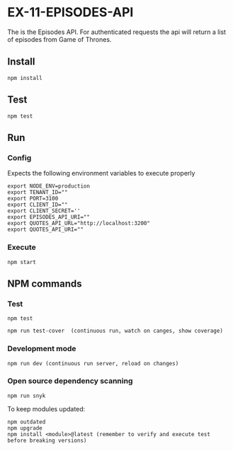 # EX-11-EPISODES-API

The is the Episodes API. For authenticated requests the api will return a list of episodes from Game of Thrones.

## Install

    npm install

## Test

    npm test

## Run

### Config

Expects the following environment variables to execute properly

    export NODE_ENV=production
    export TENANT_ID=""
    export PORT=3100
    export CLIENT_ID=""
    export CLIENT_SECRET=''
    export EPISODES_API_URI=""
    export QUOTES_API_URL="http://localhost:3200"
    export QUOTES_API_URI=""
    

### Execute

    npm start

## NPM commands

### Test

    npm test

    npm run test-cover  (continuous run, watch on canges, show coverage)

### Development mode

    npm run dev (continuous run server, reload on changes)

### Open source dependency scanning

    npm run snyk

To keep modules updated:

    npm outdated
    npm upgrade
    npm install <module>@latest (remember to verify and execute test before breaking versions)
